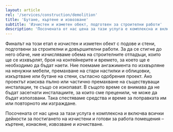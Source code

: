 ```yaml
---
layout: article
rel: '/services/construction/demolition'
title: 'Бутане, къртене и извозване'
subtitle: 'Изчистен и изметен обект, подготвен за строителни работи'
description: 'Посочената от нас цена за тази услуга е комплексна и включва всички дейности за постигането на изчистени и готови за работа помещения – къртене, изнасяне, извозване и изчистване.'
---
```

Финалът на този етап е изчистен и изметен обект с подове и стени, подготвени за строителни и довършителни работи. За да се стигне до него обаче, ние изчисляваме обема на строителните отпадъци, които ще се изхвърлят, броя на контейнерите и времето, за което ще е необходимо да бъдат наети. Ние поемаме ангажимента по изхвърляне на ненужни мебели, премахване на стари настилки и облицовки, изкъртване или бутане на стени, съгласно одобрения проект. Ако проектът изисква пълно или частично премахване на съществуващи инсталации, те също се изкопават. В същото време се внимава да не бъдат засегнати инсталациите, за които сме преценили, че може да бъдат използвани. Така спестяваме средства и време за поправката им или повторното им изграждане.

Посочената от нас цена за тази услуга е комплексна и включва всички дейности за постигането на изчистени и готови за работа помещения – къртене, изнасяне, извозване и изчистване.